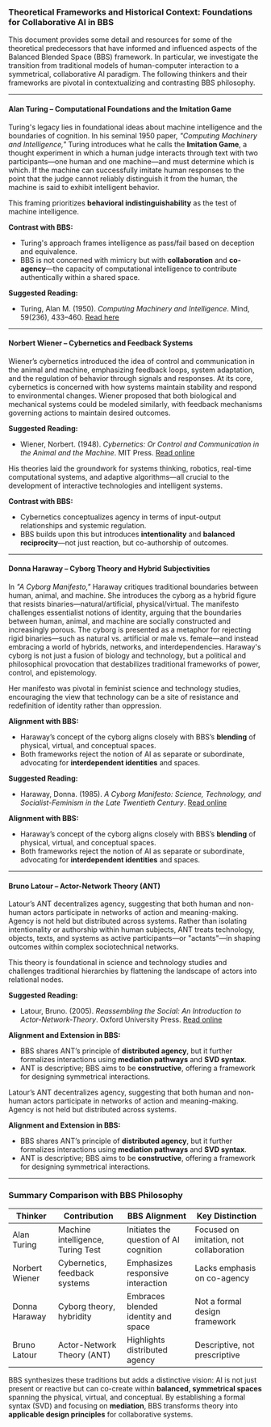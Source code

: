 ### Theoretical Frameworks and Historical Context: Foundations for Collaborative AI in BBS

This document provides some detail and resources for some of the theoretical predecessors that have informed and influenced aspects of the Balanced Blended Space (BBS) framework.  In particular, we investigate the transition from traditional models of human-computer interaction to a symmetrical, collaborative AI paradigm. The following thinkers and their frameworks are pivotal in contextualizing and contrasting BBS philosophy.

---

#### Alan Turing – Computational Foundations and the Imitation Game

Turing's legacy lies in foundational ideas about machine intelligence and the boundaries of cognition. In his seminal 1950 paper, *"Computing Machinery and Intelligence,"* Turing introduces what he calls the **Imitation Game**, a thought experiment in which a human judge interacts through text with two participants—one human and one machine—and must determine which is which. If the machine can successfully imitate human responses to the point that the judge cannot reliably distinguish it from the human, the machine is said to exhibit intelligent behavior.

This framing prioritizes **behavioral indistinguishability** as the test of machine intelligence.

**Contrast with BBS:**

- Turing's approach frames intelligence as pass/fail based on deception and equivalence.
- BBS is not concerned with mimicry but with **collaboration** and **co-agency**—the capacity of computational intelligence to contribute authentically within a shared space.

**Suggested Reading:**

- Turing, Alan M. (1950). *Computing Machinery and Intelligence*. Mind, 59(236), 433–460. [Read here](https://courses.cs.umbc.edu/471/papers/turing.pdf)

---

#### Norbert Wiener – Cybernetics and Feedback Systems

Wiener’s cybernetics introduced the idea of control and communication in the animal and machine, emphasizing feedback loops, system adaptation, and the regulation of behavior through signals and responses. At its core, cybernetics is concerned with how systems maintain stability and respond to environmental changes. Wiener proposed that both biological and mechanical systems could be modeled similarly, with feedback mechanisms governing actions to maintain desired outcomes.

**Suggested Reading:**

- Wiener, Norbert. (1948). *Cybernetics: Or Control and Communication in the Animal and the Machine*. MIT Press. [Read online](https://direct.mit.edu/books/oa-monograph/4581/Cybernetics-or-Control-and-Communication-in-the)

His theories laid the groundwork for systems thinking, robotics, real-time computational systems, and adaptive algorithms—all crucial to the development of interactive technologies and intelligent systems.

**Contrast with BBS:**

- Cybernetics conceptualizes agency in terms of input-output relationships and systemic regulation.
- BBS builds upon this but introduces **intentionality** and **balanced reciprocity**—not just reaction, but co-authorship of outcomes.

---

#### Donna Haraway – Cyborg Theory and Hybrid Subjectivities  

In *"A Cyborg Manifesto,"* Haraway critiques traditional boundaries between human, animal, and machine. She introduces the cyborg as a hybrid figure that resists binaries—natural/artificial, physical/virtual.  The manifesto challenges essentialist notions of identity, arguing that the boundaries between human, animal, and machine are socially constructed and increasingly porous. The cyborg is presented as a metaphor for rejecting rigid binaries—such as natural vs. artificial or male vs. female—and instead embracing a world of hybrids, networks, and interdependencies. Haraway's cyborg is not just a fusion of biology and technology, but a political and philosophical provocation that destabilizes traditional frameworks of power, control, and epistemology.

Her manifesto was pivotal in feminist science and technology studies, encouraging the view that technology can be a site of resistance and redefinition of identity rather than oppression.

**Alignment with BBS:**

- Haraway’s concept of the cyborg aligns closely with BBS’s **blending** of physical, virtual, and conceptual spaces.
- Both frameworks reject the notion of AI as separate or subordinate, advocating for **interdependent identities** and spaces.  

**Suggested Reading:**

- Haraway, Donna. (1985). *A Cyborg Manifesto: Science, Technology, and Socialist-Feminism in the Late Twentieth Century*. [Read online](https://www.sfu.ca/~decaste/OISE/page2/files/HarawayCyborg.pdf)

**Alignment with BBS:**

- Haraway’s concept of the cyborg aligns closely with BBS’s **blending** of physical, virtual, and conceptual spaces.
- Both frameworks reject the notion of AI as separate or subordinate, advocating for **interdependent identities** and spaces.

---

#### Bruno Latour – Actor-Network Theory (ANT)

Latour’s ANT decentralizes agency, suggesting that both human and non-human actors participate in networks of action and meaning-making. Agency is not held but distributed across systems. Rather than isolating intentionality or authorship within human subjects, ANT treats technology, objects, texts, and systems as active participants—or "actants"—in shaping outcomes within complex sociotechnical networks.

This theory is foundational in science and technology studies and challenges traditional hierarchies by flattening the landscape of actors into relational nodes.

**Suggested Reading:**
- Latour, Bruno. (2005). *Reassembling the Social: An Introduction to Actor-Network-Theory*. Oxford University Press. [Read online](https://www.uni-weimar.de/kunst-und-gestaltung/wiki/images/Latour-introduction-to-ant-theory.pdf)  


**Alignment and Extension in BBS:**

- BBS shares ANT’s principle of **distributed agency**, but it further formalizes interactions using **mediation pathways** and **SVD syntax**.
- ANT is descriptive; BBS aims to be **constructive**, offering a framework for designing symmetrical interactions.

Latour’s ANT decentralizes agency, suggesting that both human and non-human actors participate in networks of action and meaning-making. Agency is not held but distributed across systems.

**Alignment and Extension in BBS:**

- BBS shares ANT’s principle of **distributed agency**, but it further formalizes interactions using **mediation pathways** and **SVD syntax**.
- ANT is descriptive; BBS aims to be **constructive**, offering a framework for designing symmetrical interactions.

---

### Summary Comparison with BBS Philosophy

| Thinker        | Contribution                      | BBS Alignment                          | Key Distinction                         |
| -------------- | --------------------------------- | -------------------------------------- | --------------------------------------- |
| Alan Turing    | Machine intelligence, Turing Test | Initiates the question of AI cognition | Focused on imitation, not collaboration |
| Norbert Wiener | Cybernetics, feedback systems     | Emphasizes responsive interaction      | Lacks emphasis on co-agency             |
| Donna Haraway  | Cyborg theory, hybridity          | Embraces blended identity and space    | Not a formal design framework           |
| Bruno Latour   | Actor-Network Theory (ANT)        | Highlights distributed agency          | Descriptive, not prescriptive           |

BBS synthesizes these traditions but adds a distinctive vision: AI is not just present or reactive but can co-create within **balanced, symmetrical spaces** spanning the physical, virtual, and conceptual. By establishing a formal syntax (SVD) and focusing on **mediation**, BBS transforms theory into **applicable design principles** for collaborative systems.


